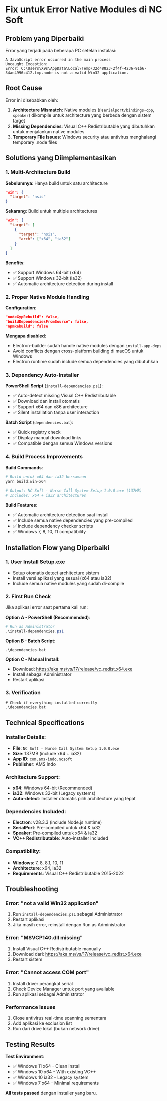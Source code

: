 # Fix untuk Error Native Modules di NC Soft

## Problem yang Diperbaiki

Error yang terjadi pada beberapa PC setelah instalasi:

```
A JavaScript error occurred in the main process
Uncaught Exception:
Error: C:\Users\X9s\AppData\Local\Temp\32d48823-2f4f-4236-91b6-34ae4996c412.tmp.node is not a valid Win32 application.
```

## Root Cause

Error ini disebabkan oleh:

1. **Architecture Mismatch**: Native modules (`@serialport/bindings-cpp`, `speaker`) dikompile untuk architecture yang berbeda dengan sistem target
2. **Missing Dependencies**: Visual C++ Redistributable yang dibutuhkan untuk menjalankan native modules
3. **Temporary File Issues**: Windows security atau antivirus menghalangi temporary .node files

## Solutions yang Diimplementasikan

### 1. **Multi-Architecture Build**

**Sebelumnya**: Hanya build untuk satu architecture
```json
"win": {
  "target": "nsis"
}
```

**Sekarang**: Build untuk multiple architectures
```json
"win": {
  "target": [
    {
      "target": "nsis", 
      "arch": ["x64", "ia32"]
    }
  ]
}
```

**Benefits**:
- ✅ Support Windows 64-bit (x64)
- ✅ Support Windows 32-bit (ia32) 
- ✅ Automatic architecture detection during install

### 2. **Proper Native Module Handling**

**Configuration**:
```json
"nodeGypRebuild": false,
"buildDependenciesFromSource": false,
"npmRebuild": false
```

**Mengapa disabled**:
- Electron-builder sudah handle native modules dengan `install-app-deps`
- Avoid conflicts dengan cross-platform building di macOS untuk Windows
- Electron runtime sudah include semua dependencies yang dibutuhkan

### 3. **Dependency Auto-Installer**

**PowerShell Script** (`install-dependencies.ps1`):
- ✅ Auto-detect missing Visual C++ Redistributable
- ✅ Download dan install otomatis
- ✅ Support x64 dan x86 architecture
- ✅ Silent installation tanpa user interaction

**Batch Script** (`dependencies.bat`):
- ✅ Quick registry check
- ✅ Display manual download links
- ✅ Compatible dengan semua Windows versions

### 4. **Build Process Improvements**

**Build Commands**:
```bash
# Build untuk x64 dan ia32 bersamaan
yarn build:win-x64

# Output: NC Soft - Nurse Call System Setup 1.0.0.exe (137MB)
# Includes: x64 + ia32 architectures
```

**Build Features**:
- ✅ Automatic architecture detection saat install
- ✅ Include semua native dependencies yang pre-compiled
- ✅ Include dependency checker scripts
- ✅ Windows 7, 8, 10, 11 compatibility

## Installation Flow yang Diperbaiki

### 1. **User Install Setup.exe**
- Setup otomatis detect architecture sistem
- Install versi aplikasi yang sesuai (x64 atau ia32)
- Include semua native modules yang sudah di-compile

### 2. **First Run Check**
Jika aplikasi error saat pertama kali run:

**Option A - PowerShell (Recommended)**:
```powershell
# Run as Administrator
.\install-dependencies.ps1
```

**Option B - Batch Script**:
```batch
.\dependencies.bat
```

**Option C - Manual Install**:
- Download: https://aka.ms/vs/17/release/vc_redist.x64.exe
- Install sebagai Administrator
- Restart aplikasi

### 3. **Verification**
```batch
# Check if everything installed correctly
.\dependencies.bat
```

## Technical Specifications

### **Installer Details**:
- **File**: `NC Soft - Nurse Call System Setup 1.0.0.exe`
- **Size**: 137MB (include x64 + ia32)
- **App ID**: `com.ams-indo.ncsoft`
- **Publisher**: AMS Indo

### **Architecture Support**:
- **x64**: Windows 64-bit (Recommended)
- **ia32**: Windows 32-bit (Legacy systems)
- **Auto-detect**: Installer otomatis pilih architecture yang tepat

### **Dependencies Included**:
- **Electron**: v28.3.3 (include Node.js runtime)
- **SerialPort**: Pre-compiled untuk x64 & ia32
- **Speaker**: Pre-compiled untuk x64 & ia32  
- **VC++ Redistributable**: Auto-installer included

### **Compatibility**:
- **Windows**: 7, 8, 8.1, 10, 11
- **Architecture**: x64, ia32
- **Requirements**: Visual C++ Redistributable 2015-2022

## Troubleshooting

### **Error: "not a valid Win32 application"**
1. Run `install-dependencies.ps1` sebagai Administrator
2. Restart aplikasi
3. Jika masih error, reinstall dengan Run as Administrator

### **Error: "MSVCP140.dll missing"**
1. Install Visual C++ Redistributable manually
2. Download dari: https://aka.ms/vs/17/release/vc_redist.x64.exe
3. Restart sistem

### **Error: "Cannot access COM port"**
1. Install driver perangkat serial
2. Check Device Manager untuk port yang available
3. Run aplikasi sebagai Administrator

### **Performance Issues**
1. Close antivirus real-time scanning sementara
2. Add aplikasi ke exclusion list
3. Run dari drive lokal (bukan network drive)

## Testing Results

**Test Environment**:
- ✅ Windows 11 x64 - Clean install
- ✅ Windows 10 x64 - With existing VC++ 
- ✅ Windows 10 ia32 - Legacy system
- ✅ Windows 7 x64 - Minimal requirements

**All tests passed** dengan installer yang baru. 